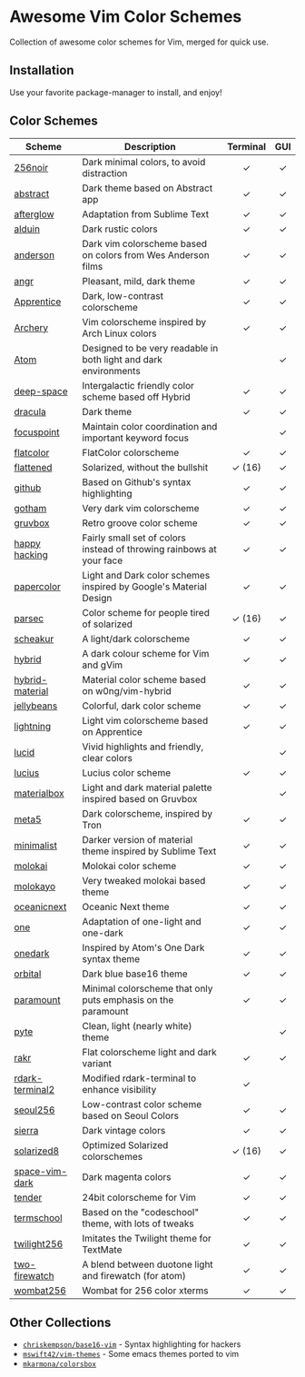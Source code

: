 # Awesome Vim Color Schemes

Collection of awesome color schemes for Vim, merged for quick use.

## Installation

Use your favorite package-manager to install, and enjoy!

## Color Schemes

| Scheme | Description | Terminal | GUI |
| -------------- | ------------|:--------:|:---:|
| [256noir] | Dark minimal colors, to avoid distraction | ✓ | ✓ |
| [abstract] | Dark theme based on Abstract app | ✓ | ✓ |
| [afterglow] | Adaptation from Sublime Text | ✓ | ✓ |
| [alduin] | Dark rustic colors | ✓ | ✓ |
| [anderson] | Dark vim colorscheme based on colors from Wes Anderson films | ✓ | ✓ |
| [angr] | Pleasant, mild, dark theme | ✓ | ✓ |
| [Apprentice] | Dark, low-contrast colorscheme | ✓ | ✓ |
| [Archery] | Vim colorscheme inspired by Arch Linux colors | ✓ | ✓ |
| [Atom] | Designed to be very readable in both light and dark environments |   | ✓ |
| [deep-space] | Intergalactic friendly color scheme based off Hybrid | ✓ | ✓ |
| [dracula] | Dark theme | ✓ | ✓ |
| [focuspoint] | Maintain color coordination and important keyword focus |   | ✓ |
| [flatcolor] | FlatColor colorscheme | ✓ | ✓ |
| [flattened] | Solarized, without the bullshit | ✓ (16) | ✓ |
| [github] | Based on Github's syntax highlighting | ✓ | ✓ |
| [gotham] | Very dark vim colorscheme | ✓ | ✓ |
| [gruvbox] | Retro groove color scheme | ✓ | ✓ |
| [happy hacking] | Fairly small set of colors instead of throwing rainbows at your face | ✓ | ✓ |
| [papercolor] | Light and Dark color schemes inspired by Google's Material Design | ✓ | ✓ |
| [parsec] | Color scheme for people tired of solarized  | ✓ (16) | ✓ |
| [scheakur] | A light/dark colorscheme  | ✓ | ✓ |
| [hybrid] | A dark colour scheme for Vim and gVim | ✓ | ✓ |
| [hybrid-material] | Material color scheme based on w0ng/vim-hybrid | ✓ | ✓ |
| [jellybeans] | Colorful, dark color scheme | ✓ | ✓ |
| [lightning] | Light vim colorscheme based on Apprentice | ✓ | ✓ |
| [lucid] | Vivid highlights and friendly, clear colors |   | ✓ |
| [lucius] | Lucius color scheme | ✓ | ✓ |
| [materialbox] | Light and dark material palette inspired based on Gruvbox |   | ✓ |
| [meta5] | Dark colorscheme, inspired by Tron | ✓ | ✓ |
| [minimalist] | Darker version of material theme inspired by Sublime Text | ✓ | ✓ |
| [molokai] | Molokai color scheme | ✓ | ✓ |
| [molokayo] | Very tweaked molokai based theme | ✓ | ✓ |
| [oceanicnext] | Oceanic Next theme | ✓ | ✓ |
| [one] | Adaptation of one-light and one-dark | ✓ | ✓ |
| [onedark] | Inspired by Atom's One Dark syntax theme | ✓ | ✓ |
| [orbital] | Dark blue base16 theme | ✓ | ✓ |
| [paramount] | Minimal colorscheme that only puts emphasis on the paramount | ✓ | ✓ |
| [pyte] | Clean, light (nearly white) theme |   | ✓ |
| [rakr] | Flat colorscheme light and dark variant | ✓ | ✓ |
| [rdark-terminal2] | Modified rdark-terminal to enhance visibility | ✓ |   |
| [seoul256] | Low-contrast color scheme based on Seoul Colors | ✓ | ✓ |
| [sierra] | Dark vintage colors | ✓ | ✓ |
| [solarized8] | Optimized Solarized colorschemes | ✓ (16) | ✓ |
| [space-vim-dark] | Dark magenta colors | ✓ | ✓ |
| [tender] | 24bit colorscheme for Vim | ✓ | ✓ |
| [termschool] | Based on the "codeschool" theme, with lots of tweaks | ✓ | ✓ |
| [twilight256] | Imitates the Twilight theme for TextMate | ✓ | ✓ |
| [two-firewatch] | A blend between duotone light and firewatch (for atom) | ✓ | ✓ |
| [wombat256] | Wombat for 256 color xterms | ✓ | ✓ |

[256noir]: https://github.com/andreasvc/vim-256noir
[abstract]: https://github.com/jdsimcoe/abstract.vim
[afterglow]: https://github.com/danilo-augusto/vim-afterglow
[alduin]: https://github.com/AlessandroYorba/Alduin
[Apprentice]: https://github.com/romainl/Apprentice
[Archery]: https://github.com/Badacadabra/vim-archery
[anderson]: https://github.com/gilgigilgil/anderson.vim
[angr]: https://github.com/zacanger/angr.vim
[Atom]: https://github.com/gregsexton/Atom
[deep-space]: https://github.com/tyrannicaltoucan/vim-deep-space
[dracula]: https://github.com/dracula/vim
[focuspoint]: https://github.com/chase/focuspoint-vim
[flatcolor]: https://github.com/MaxSt/FlatColor
[flattened]: https://github.com/romainl/flattened
[github]: https://github.com/endel/vim-github-colorscheme
[gotham]: https://github.com/whatyouhide/vim-gotham
[gruvbox]: https://github.com/morhetz/gruvbox
[happy hacking]: https://github.com/yorickpeterse/happy_hacking.vim
[papercolor]: https://github.com/NLKNguyen/papercolor-theme
[parsec]: https://github.com/keith/parsec.vim
[scheakur]: https://github.com/scheakur/vim-scheakur
[hybrid]: https://github.com/w0ng/vim-hybrid
[hybrid-material]: https://github.com/kristijanhusak/vim-hybrid-material
[jellybeans]: https://github.com/nanotech/jellybeans.vim
[lightning]: https://github.com/wimstefan/Lightning
[lucid]: https://github.com/cseelus/vim-colors-lucid
[lucius]: https://github.com/jonathanfilip/vim-lucius
[materialbox]: https://github.com/mkarmona/materialbox
[meta5]: https://github.com/christophermca/meta5
[minimalist]: https://github.com/dikiaap/minimalist
[molokai]: https://github.com/tomasr/molokai
[molokayo]: https://github.com/fmoralesc/molokayo
[oceanicnext]: https://github.com/mhartington/oceanic-next
[one]: https://github.com/rakr/vim-one
[onedark]: https://github.com/joshdick/onedark.vim
[orbital]: https://github.com/fcpg/vim-orbital
[paramount]: https://github.com/owickstrom/vim-colors-paramount
[pyte]: https://github.com/vim-scripts/pyte
[rakr]: https://github.com/rakr/vim-colors-rakr
[rdark-terminal2]: https://github.com/vim-scripts/rdark-terminal2.vim
[seoul256]: https://github.com/junegunn/seoul256.vim
[sierra]: https://github.com/AlessandroYorba/Sierra
[solarized8]: https://github.com/lifepillar/vim-solarized8
[space-vim-dark]: https://github.com/liuchengxu/space-vim-dark
[tender]: https://github.com/jacoborus/tender.vim
[termschool]: https://github.com/marcopaganini/termschool-vim-theme
[twilight256]: https://github.com/vim-scripts/twilight256.vim
[two-firewatch]: https://github.com/rakr/vim-two-firewatch
[wombat256]: https://github.com/vim-scripts/wombat256.vim

## Other Collections

- [`chriskempson/base16-vim`](https://github.com/chriskempson/base16-vim) - Syntax highlighting for hackers
- [`mswift42/vim-themes`](https://github.com/mswift42/vim-themes) - Some emacs themes ported to vim
- [`mkarmona/colorsbox`](https://github.com/mkarmona/colorsbox)
